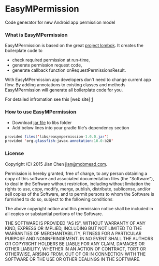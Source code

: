 # EasyMPermission
Code generator for new Android app permission model

### What is EasyMPermission

EasyMPermission is based on the great [project lombok]. It creates the boilerplate code to

- check required permission at run-time,
- generate permission request code,
- generate callback function onRequestPermissionsResult.

With EasyMPermission app developers don't need to change current app flow. By adding annotations to existing classes and methods EasyMPermission will generate all boilerplate code for you.

For detailed infromation see this [web site] [1]

### How to use EasyMPermission
- Download [jar file][2] to libs folder
- Add below lines into your gradle file's dependency section
```java
provided files('libs/easympermission-1.0.0.jar')
provided 'org.glassfish:javax.annotation:10.0-b28'
```

### License
Copyright (C) 2015 Jian Chen <jian@mobmead.com>.

Permission is hereby granted, free of charge, to any person obtaining a copy
of this software and associated documentation files (the "Software"), to deal
in the Software without restriction, including without limitation the rights
to use, copy, modify, merge, publish, distribute, sublicense, and/or sell
copies of the Software, and to permit persons to whom the Software is
furnished to do so, subject to the following conditions:

The above copyright notice and this permission notice shall be included in
all copies or substantial portions of the Software.

THE SOFTWARE IS PROVIDED "AS IS", WITHOUT WARRANTY OF ANY KIND, EXPRESS OR
IMPLIED, INCLUDING BUT NOT LIMITED TO THE WARRANTIES OF MERCHANTABILITY,
FITNESS FOR A PARTICULAR PURPOSE AND NONINFRINGEMENT. IN NO EVENT SHALL THE
AUTHORS OR COPYRIGHT HOLDERS BE LIABLE FOR ANY CLAIM, DAMAGES OR OTHER
LIABILITY, WHETHER IN AN ACTION OF CONTRACT, TORT OR OTHERWISE, ARISING FROM,
OUT OF OR IN CONNECTION WITH THE SOFTWARE OR THE USE OR OTHER DEALINGS IN
THE SOFTWARE.

[1]:http://mobmead.github.io/EasyMPermission/
[2]:http://github.com/mobmead/EasyMPermission/tree/master/EasyMPermissionSample/app/libs/easympermission-1.0.0.jar'
[project lombok]:http://projectlombok.org/